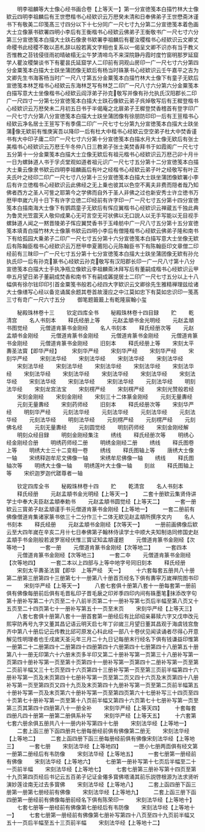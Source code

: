 <!-- { "loadSidebar": true } -->
　　明李祖麟等大士像心经书画合卷【上等天一】第一分宣徳笺本白描竹林大士像欵云四明李祖麟后有王世懋楷书心经欵识云万厯癸未清和日奉佛弟子王世懋斋沐谨书下有敬美二印笺髙三寸四分以下十七分同广一尺七寸九分第二分宣徳笺本着色画大士立像篆书欵署四明小李后有王衡楷书心经欵云佛弟子王衡敬书广一尺七寸六分第三分宣徳笺本白描大士趺石像隶书欵署李祖麟后有瞿汝稷楷书心经欵识云文卿丈命稷书此经稷不敢以恶札辞以般若离文字相也复系以一偈呈文卿不识亦有当于教义否惟教之苔钱侵径雨初晴破榻无尘午梦清啼鸟不来深院静丹霞时度竹窗明那罗延窟学人瞿汝稷槃谈书下有瞿昙氏延窟学人二印前有洞观山房印一广一尺七寸六分第四分金粟笺本白描大士趺坐蒲团像无欵后有杨当时硃篆书心经欵识云壬午嘉平之吉为文卿先生书海客杨当时广一尺八寸第五分金粟笺本白描竹林大士像下有童子无欵后宣徳笺本林芝楷书心经欵云东海林芝写有林芝二印广一尺八寸六分第六分金粟笺本白描写意大士坐像楷书心经欵云阎浮弟子孙克敬写并像有孙允执氏汉阳郡长二印广一尺四寸一分第七分宣徳笺本白描大士趺石像欵云弟子呉焯敬写后有王穉登楷书心经欵识云万厯癸未二月初五日书于半偈庵之北扉弟子王穉登焚香稽首有登字印广一尺七寸六分第八分宣徳笺本白描大士趺坐蒲团像有徐朋防印印一后有王荁楷书心经欵云净名居士王荁写下有季儒二印广一尺七寸七分第九分宣徳笺本白描大士趺坐蒲像无欵前有惟庚寅吾以降印一后有杜大中楷书心经欵云空空弟子杜大中焚香谨书有大中印子庸二印广一尺七寸六分第十分宣徳笺本白描水月大士像无欵后有张士美楷书心经欵识云万厯壬午冬仲八日三教弟子张士美焚香拜书于如霞阁广一尺七寸五分第十一分金粟笺本白描大士立像无欵后有祖元楷书心经欵识云万厯己卯十月卄一日为螺鉢道人书于孚贞堂观如道者祖元识广一尺七寸五分第十二分宣徳笺本白描大士乗云像隶书欵云四明李祖麟画后有叶之经楷书心经欵云弟子叶之经敬写有叶正夫氏叶之经印二印广一尺七寸八分第十三分宣徳笺本白描大士趺坐蒲团像欵署小李后有许立徳楷书心经欵识云此佛经之无上乗也彼其以色空不离夫非费而隠者哉乃知佛者西方之圣人可訾之耶第今之学佛而自外于圣人非佛之过也新安秀士许立徳书万厯甲申嵗六月十日下有许字立徳二印经前有许字印一广一尺七寸五分第十四分宣徳笺本白描南海大士像下有鹦鹉童子无欵后有恽应翼楷书心经欵识云禅蔵五千独此典为鲁灵光笠震天人敬仰成果心无可言空无可状佛以无口説人以无手写能以无目视手螺鉢道人闻之一黙晋陵弟子恽应翼焚香书于玉峰舫中广一尺八寸五分第十五分宣徳笺本填青白描竹林大士像篆书欵云四明小李后有僧隆楷书心经欵云佛弟子隆和南书下有给孤园大乗弟子二印广一尺七寸五分第十六分宣徳笺本白描写意大士坐像无欵后有陈翰臣楷书心经欵识云万厯甲申夏莆阳心元陈翰臣书下有陈翰臣印文章僧二印经前有三昩印一广一尺七寸五分第十七分宣徳笺本白描大士趺坐蒲团像无欵有孙允执氏印一后有孙克篆书心经欵云孙克敬写有汉阳郡长印一广一尺八寸第十八分宣徳笺本白描大士手执净瓶立像欵云李祖麟斋沐拜写后有董嗣成楷书心经欵识云甲申五月望日弟子董嗣成焚香和南书下有嗣成羼提居士二印广一尺七寸五分以上十八幅俱有徐尔铉印印引首金粟笺书般若心经四大字欵识云文卿徐先生雅精禅理兹绘诸大士像缮写心经以备览诵属余题其卷首故漫应之中江莫如忠下有莫如忠识印一笺髙三寸有竒广一尺六寸五分
　　御笔题籖籖上有乾隆宸翰小玺












　　秘殿珠林卷十三
　　钦定四库全书
　　秘殿珠林卷十四目録
　　贮
　　乾清宫
　　名人书刻本
　　释氏经册上等
　　元赵孟頫书金光明经
　　元赵孟頫书图觉经
　　元僧道肯篆书金刚经
　　名人书刻本
　　释氏经册次等
　　元赵孟頫书金刚经
　　元僧道肯篆书金刚经
　　元僧道肯篆书金刚经
　　元僧道肯篆书金刚经
　　元僧道肯篆书金刚经
　　旧刻本
　　释氏经册上等
　　宋刻太平夀圣法寳【即华严经】
　　宋刻华严经
　　宋刻华严经
　　宋刻华严经
　　宋刻华严经
　　宋刻法华经
　　宋刻法华经
　　宋刻法华经
　　宋刻法华经
　　宋刻法华经
　　宋刻法华经
　　宋刻法华经
　　宋刻法华经
　　宋刻法华经
　　宋刻法华经
　　宋刻法华经
　　宋刻法华经
　　宋刻法华经
　　宋刻法华经
　　宋刻法华经
　　宋刻法华经
　　宋刻法华经
　　元刻法华经
　　明刻法华经
　　宋刻龙宫法宝
　　宋刻楞严经
　　宋刻楞严经
　　宋刻光赞般若经
　　宋刻金刚经
　　宋刻金刚经
　　宋刻三十二体篆金刚经
　　元刻无量夀经
　　元刻无量夀经
　　宋刻药师经
　　旧刻本
　　释氏经册次等
　　宋刻华严经
　　明刻华严经
　　元刻法华经
　　元刻法华经
　　元刻法华经
　　元刻法华经
　　元刻法华经
　　明刻法华经
　　元刻楞严经
　　元刻楞严经
　　元刻佛名经
　　元刻无量夀经
　　元刻圆觉经
　　明刻药师经
　　宋刻金刚经解
　　明刻众经目録
　　明刻金刚经集注
　　绣线
　　释氏经册次等
　　明绣心经金刚经合册
　　明绣药师经二册
　　明绣金刚经二册
　　绣线
　　释氏图卷上等
　　明绣大士三十二变相一卷
　　绣线
　　释氏图轴上等
　　唐绣大士像一轴
　　宋绣释迦牟尼文佛像一轴
　　宋绣牟尼佛像一轴
　　绣线
　　释氏图轴次等
　　明绣大士像一轴
　　明绣莲叶大士像一轴
　　刻丝
　　释氏图轴上等
　　宋织迦罗迦代蹉尊者一轴





　　钦定四库全书
　　秘殿珠林卷十四
　　贮
　　乾清宫
　　名人书刻本
　　释氏经册
　　元赵孟頫书金光明经【上等天一】
　　二套十册欵云集贤侍讲学士中奉大夫臣赵孟頫奉勅书
　　元赵孟頫书圆觉经【上等天二】
　　一套一册欵云三寳弟子赵孟頫谨手书元僧道肯篆书金刚经【上等地一】
　　一套二册前有佛像僧道肯集诸家篆书依三十二分作三十二体无欵见赵孟頫所撰序文内
　　名人书刻本
　　释氏经册
　　元赵孟頫书金刚经【次等天一】
　　一册前画佛像后欵云至大四年嵗在辛亥二月卄七日奉佛第子翰林侍读学士中顺大夫知制诰同修国史赵孟頫手书金刚般若波罗宻经伏惟三寳证知孟頫谨题
　　元僧道肯篆书金刚经【次等地一】
　　一套一册
　　元僧道肯篆书金刚经【次等地二】
　　一套四本
　　元僧道肯篆书金刚经【次等地三】
　　一套二夲
　　元僧道肯篆书金刚经【次等地四】
　　一套二本以上四部与上等中地字号同旧刻本
　　释氏经册
　　宋刻太平夀圣法寳【即华　上等严经　天一】
　　十六套每套五册共八十册第二册第三册第四十三册第七十一册第八十册首页经名下俱有夀寜万嵗禅院图书印一
　　宋刻华严经【上等天一】
　　八套七套俱十册第八套十一册每套第一册前俱有佛像每册前后俱有毛晋私印子晋毛扆之印斧季四印内间有硃墨笔抹添改字句第十册补写第二十六页至二十八前半页第二十一册补写第七页后半幅至第八页又十五页至二十四页第七十一册补写第五十一页至末页
　　宋刻华严经【上等天三】
　　八套七套俱十册第八套十一册首套第一册经后有比邱绍亲募赎六字又戊申改元熙寜防再号九字又董其昌记语云明天启七年丁卯嵗三月望日董其昌观于海虞钱宫詹齐中第八十册后记云传教比邱可原发心科此经一部八十卷伏见闻读诵者尽得心开意解见性明理者也壬戌嵗天圣元年三月二十九日记每册末行经名下俱有钱谦益印惟第一册第二十二册第四十二册第四十四册第四十六册第四十七册第四十八册第五十册第八十一册无印第六十六册末页多半印又第二十册补写第一页第三十八册补写第一页第四十册补写第一页至第十页第四十一册补写第一页第四十二册补写第一页至第二页前半幅又三十七页至四十六页第四十三册补写第一页至第三页前半幅第四十六册补写第一页及末页第四十七册补写第一页至第二页又四十六页及末页第四十八册补写第一页至第四页又四十九页及末页第四十九册补写第一页至第二页前半幅第五十册补写第一页及末页第六十册补写第一页至第四页第六十七册补写三十四页至四十页第七十册补写第一页至第十八页前半幅又第四十六页第七十七册补写第一页至第三页其第四十四册第八十一册全补
　　宋刻华严经【上等天四】
　　十套每套四册凡四十册第一册第二册俱系补写
　　宋刻华严经【上等天五】
　　十六套第七套六册余俱五册共八十一册内补写第四十七册
　　宋刻法华经【上等地一】
　　二套上函三册下函四册共七册每册经前俱有佛像第二册无
　　宋刻法华经【上等地二】
　　二套上函四册下函三册每册经前俱有佛像宋刻法华经【上等地三】
　　一套七册
　　宋刻法华经【上等地四】
　　一匣小七册两靣俱有经文第一册第二册经后有韦防像
　　宋刻法华经【上等地五】
　　一套七册第一册经前有佛像
　　宋刻法华经【上等地六】
　　七册第一册补写第十七页后半幅至二十一页前半幅
　　宋刻法华经【上等地七】
　　七套七册第三册补写第十四页至第十九页第四页经后书记云五百弟子记证金僊多寳佛塔涌其前乐説啓根源为法求贤听演妙莲诠南无过去多寳佛
　　宋刻法华经【上等地八】
　　二套上函四册下函三册第一册第七册经前有佛像
　　宋刻法华经【上等地九】
　　二套上函三册下函四册第一册经前有佛像每册前经名下俱有陈荣印一
　　宋刻法华经【上等地十】
　　七套七册等一册经前有佛像第七册经后有韦防像
　　宋刻法华经【上等地十一】
　　七套七册第一册经前有佛像第七册补写第四十八页至四十九页前半幅又五十一页后半幅至五十三页前半幅
　　宋刻法华经【上等地十二】
